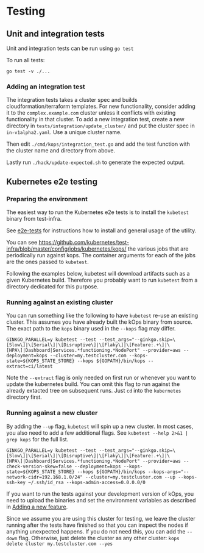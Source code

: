 # Testing

## Unit and integration tests

Unit and integration tests can be run using  `go test`

To run all tests:
```
go test -v ./...
```

### Adding an integration test

The integration tests takes a cluster spec and builds cloudformation/terraform templates. For new functionality, consider adding it to the `complex.example.com` cluster unless it conflicts with existing functionality in that cluster. To add a new integration test, create a new directory in `tests/integration/update_cluster/` and put the cluster spec in `in-v1alpha2.yaml`. Use a unique cluster name.

Then edit `./cmd/kops/integration_test.go` and add the test function with the cluster name and directory from above.

Lastly run `./hack/update-expected.sh` to generate the expected output.

## Kubernetes e2e testing

### Preparing the environment

The easiest way to run the Kubernetes e2e tests is to install the `kubetest` binary from test-infra.

See [e2e-tests](https://github.com/kubernetes/community/blob/master/contributors/devel/sig-testing/e2e-tests.md) for instructions how to install and general usage of the utility.

You can see https://github.com/kubernetes/test-infra/blob/master/config/jobs/kubernetes/kops/ the various jobs that are periodically run against kops.
The container arguments for each of the jobs are the ones passed to `kubetest`.

Following the examples below, kubetest will download artifacts such as a given Kubernetes build. Therefore you probably want to run `kubetest` from a directory dedicated for this purpose.

### Running against an existing cluster

You can run something like the following to have `kubetest` re-use an existing cluster.
This assumes you have already built the kOps binary from source. The exact path to the `kops` binary used in the `--kops` flag may differ.

```
GINKGO_PARALLEL=y kubetest --test --test_args="--ginkgo.skip=\[Slow\]|\[Serial\]|\[Disruptive\]|\[Flaky\]|\[Feature:.+\]|\[HPA\]|Dashboard|Services.*functioning.*NodePort" --provider=aws --deployment=kops --cluster=my.testcluster.com --kops-state=${KOPS_STATE_STORE} --kops ${GOPATH}/bin/kops --extract=ci/latest
```

Note the `--extract` flag is only needed on first run or whenever you want to update the kubernetes build. You can omit this flag to run against the already extacted tree on subsequent runs. Just `cd` into the `kubernetes` directory first.

### Running against a new cluster

By adding the `--up` flag, `kubetest` will spin up a new cluster. In most cases, you also need to add a few additional flags. See `kubetest --help 2>&1 | grep kops` for the full list.

```
GINKGO_PARALLEL=y kubetest --test --test_args="--ginkgo.skip=\[Slow\]|\[Serial\]|\[Disruptive\]|\[Flaky\]|\[Feature:.+\]|\[HPA\]|Dashboard|Services.*functioning.*NodePort" --provider=aws --check-version-skew=false --deployment=kops --kops-state=${KOPS_STATE_STORE} --kops ${GOPATH}/bin/kops --kops-args="--network-cidr=192.168.1.0/24" --cluster=my.testcluster.com --up --kops-ssh-key ~/.ssh/id_rsa --kops-admin-access=0.0.0.0/0
```

If you want to run the tests against your development version of kOps, you need to upload the binaries and set the environment variables as described in [Adding a new feature](adding_a_feature.md).

Since we assume you are using this cluster for testing, we leave the cluster running after the tests have finished so that you can inspect the nodes if anything unexpected happens. If you do not need this, you can add the `--down` flag. Otherwise, just delete the cluster as any other cluster: `kops delete cluster my.testcluster.com --yes`
